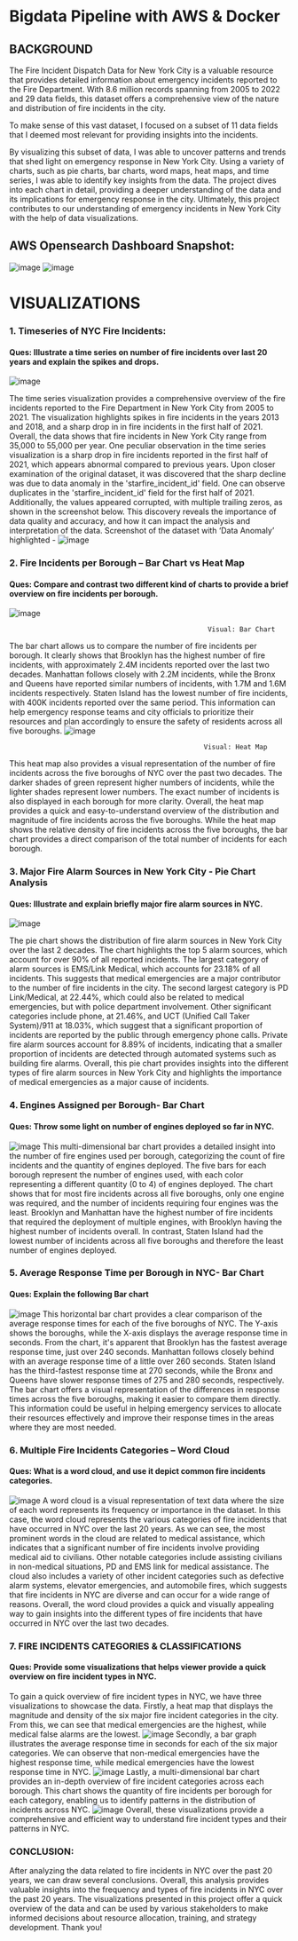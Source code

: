 # Bigdata Pipeline with AWS & Docker

## BACKGROUND 
The Fire Incident Dispatch Data for New York City is a valuable resource that provides detailed information about emergency incidents reported to the Fire Department. With 8.6 million records spanning from 2005 to 2022 and 29 data fields, this dataset offers a comprehensive view of the nature and distribution of fire incidents in the city.

To make sense of this vast dataset, I focused on a subset of 11 data fields that I deemed most relevant for providing insights into the incidents. 

By visualizing this subset of data, I was able to uncover patterns and trends that shed light on emergency response in New York City. Using a variety of charts, such as pie charts, bar charts, word maps, heat maps, and time series, I was able to identify key insights from the data.
The project dives into each chart in detail, providing a deeper understanding of the data and its implications for emergency response in the city. Ultimately, this project contributes to our understanding of emergency incidents in New York City with the help of data visualizations.

## AWS Opensearch Dashboard Snapshot:

![image](https://github.com/PoulomiTarania/Bigdata_with_AWS/assets/60750648/d2f30d67-2d03-428a-be1d-ca0336423295)
![image](https://github.com/PoulomiTarania/Bigdata_with_AWS/assets/60750648/efaeff31-9f0c-4921-9db5-25851ae9fcd3)

# VISUALIZATIONS 
### 1.	Timeseries of NYC Fire Incidents:
#### Ques: Illustrate a time series on number of fire incidents over last 20 years and explain the spikes and drops. 
![image](https://github.com/PoulomiTarania/Bigdata_with_AWS/assets/60750648/24d36434-8386-4c8f-882c-c06a77dca0c6)

The time series visualization provides a comprehensive overview of the fire incidents reported to the Fire Department in New York City from 2005 to 2021. The visualization highlights spikes in fire incidents in the years 2013 and 2018, and a sharp drop in in fire incidents in the first half of 2021. Overall, the data shows that fire incidents in New York City range from 35,000 to 55,000 per year.
One peculiar observation in the time series visualization is a sharp drop in fire incidents reported in the first half of 2021, which appears abnormal compared to previous years. Upon closer examination of the original dataset, it was discovered that the sharp decline was due to data anomaly in the 'starfire_incident_id' field. One can observe duplicates in the 'starfire_incident_id' field for the first half of 2021. Additionally, the values appeared corrupted, with multiple trailing zeros, as shown in the screenshot below. This discovery reveals the importance of data quality and accuracy, and how it can impact the analysis and interpretation of the data.
Screenshot of the dataset with ‘Data Anomaly’ highlighted - 
![image](https://github.com/PoulomiTarania/Bigdata_with_AWS/assets/60750648/17330267-118c-4530-bdcb-24d8be5dd0bd)


### 2.	Fire Incidents per Borough – Bar Chart vs Heat Map
#### Ques: Compare and contrast two different kind of charts to provide a brief overview on fire incidents per borough.
![image](https://github.com/PoulomiTarania/Bigdata_with_AWS/assets/60750648/1ca8ef79-046d-4e3c-aeb2-78a3e5b60c1e)

                                                      Visual: Bar Chart

The bar chart allows us to compare the number of fire incidents per borough. It clearly shows that Brooklyn has the highest number of fire incidents, with approximately 2.4M incidents reported over the last two decades. Manhattan follows closely with 2.2M incidents, while the Bronx and Queens have reported similar numbers of incidents, with 1.7M and 1.6M incidents respectively. Staten Island has the lowest number of fire incidents, with 400K incidents reported over the same period. This information can help emergency response teams and city officials to prioritize their resources and plan accordingly to ensure the safety of residents across all five boroughs.
 ![image](https://github.com/PoulomiTarania/Bigdata_with_AWS/assets/60750648/ca0cd417-ff49-40c5-8a98-1d87a1d951e9)

                                                     Visual: Heat Map
This heat map also provides a visual representation of the number of fire incidents across the five boroughs of NYC over the past two decades. The darker shades of green represent higher numbers of incidents, while the lighter shades represent lower numbers. The exact number of incidents is also displayed in each borough for more clarity. Overall, the heat map provides a quick and easy-to-understand overview of the distribution and magnitude of fire incidents across the five boroughs.
While the heat map shows the relative density of fire incidents across the five boroughs, the bar chart provides a direct comparison of the total number of incidents for each borough.

### 3. Major Fire Alarm Sources in New York City - Pie Chart Analysis
#### Ques: Illustrate and explain briefly major fire alarm sources in NYC.
![image](https://github.com/PoulomiTarania/Bigdata_with_AWS/assets/60750648/9eae4b73-cfbf-4fc0-9e30-626591782312)

The pie chart shows the distribution of fire alarm sources in New York City over the last 2 decades. The chart highlights the top 5 alarm sources, which account for over 90% of all reported incidents.
The largest category of alarm sources is EMS/Link Medical, which accounts for 23.18% of all incidents. This suggests that medical emergencies are a major contributor to the number of fire incidents in the city. The second largest category is PD Link/Medical, at 22.44%, which could also be related to medical emergencies, but with police department involvement.
Other significant categories include phone, at 21.46%, and UCT (Unified Call Taker System)/911 at 18.03%, which suggest that a significant proportion of incidents are reported by the public through emergency phone calls. Private fire alarm sources account for 8.89% of incidents, indicating that a smaller proportion of incidents are detected through automated systems such as building fire alarms.
Overall, this pie chart provides insights into the different types of fire alarm sources in New York City and highlights the importance of medical emergencies as a major cause of incidents.

### 4. Engines Assigned per Borough- Bar Chart 
#### Ques: Throw some light on number of engines deployed so far in NYC.
 ![image](https://github.com/PoulomiTarania/Bigdata_with_AWS/assets/60750648/cd249b27-85e8-449a-8f96-557fe2a48f72)
This multi-dimensional bar chart provides a detailed insight into the number of fire engines used per borough, categorizing the count of fire incidents and the quantity of engines deployed.
The five bars for each borough represent the number of engines used, with each color representing a different quantity (0 to 4) of engines deployed.
The chart shows that for most fire incidents across all five boroughs, only one engine was required, and the number of incidents requiring four engines was the least. Brooklyn and Manhattan have the highest number of fire incidents that required the deployment of multiple engines, with Brooklyn having the highest number of incidents overall. In contrast, Staten Island had the lowest number of incidents across all five boroughs and therefore the least number of engines deployed.

### 5. Average Response Time per Borough in NYC- Bar Chart 
#### Ques: Explain the following Bar chart
 ![image](https://github.com/PoulomiTarania/Bigdata_with_AWS/assets/60750648/fceddf47-3634-475c-8b97-390a3638d7d7)
This horizontal bar chart provides a clear comparison of the average response times for each of the five boroughs of NYC. The Y-axis shows the boroughs, while the X-axis displays the average response time in seconds.
From the chart, it's apparent that Brooklyn has the fastest average response time, just over 240 seconds. Manhattan follows closely behind with an average response time of a little over 260 seconds. Staten Island has the third-fastest response time at 270 seconds, while the Bronx and Queens have slower response times of 275 and 280 seconds, respectively.
The bar chart offers a visual representation of the differences in response times across the five boroughs, making it easier to compare them directly. This information could be useful in helping emergency services to allocate their resources effectively and improve their response times in the areas where they are most needed.

### 6. Multiple Fire Incidents Categories – Word Cloud  
#### Ques: What is a word cloud, and use it depict common fire incidents categories.
 ![image](https://github.com/PoulomiTarania/Bigdata_with_AWS/assets/60750648/48b88b0d-77db-4b6f-98d0-623a9a9a509f)
A word cloud is a visual representation of text data where the size of each word represents its frequency or importance in the dataset. In this case, the word cloud represents the various categories of fire incidents that have occurred in NYC over the last 20 years.
As we can see, the most prominent words in the cloud are related to medical assistance, which indicates that a significant number of fire incidents involve providing medical aid to civilians. Other notable categories include assisting civilians in non-medical situations, PD and EMS link for medical assistance.
The cloud also includes a variety of other incident categories such as defective alarm systems, elevator emergencies, and automobile fires, which suggests that fire incidents in NYC are diverse and can occur for a wide range of reasons.
Overall, the word cloud provides a quick and visually appealing way to gain insights into the different types of fire incidents that have occurred in NYC over the last two decades.

### 7. FIRE INCIDENTS CATEGORIES & CLASSIFICATIONS
#### Ques: Provide some visualizations that helps viewer provide a quick overview on fire incident types in NYC.
To gain a quick overview of fire incident types in NYC, we have three visualizations to showcase the data.
Firstly, a heat map that displays the magnitude and density of the six major fire incident categories in the city. From this, we can see that medical emergencies are the highest, while medical false alarms are the lowest.
![image](https://github.com/PoulomiTarania/Bigdata_with_AWS/assets/60750648/e61fe20f-4cc8-4f90-abaa-cace8e3f5fd9)
Secondly, a bar graph illustrates the average response time in seconds for each of the six major categories. We can observe that non-medical emergencies have the highest response time, while medical emergencies have the lowest response time in NYC.
 ![image](https://github.com/PoulomiTarania/Bigdata_with_AWS/assets/60750648/2ab5918c-786a-4fe5-9a18-6dee2da6d106)
Lastly, a multi-dimensional bar chart provides an in-depth overview of fire incident categories across each borough. This chart shows the quantity of fire incidents per borough for each category, enabling us to identify patterns in the distribution of incidents across NYC.
![image](https://github.com/PoulomiTarania/Bigdata_with_AWS/assets/60750648/8025fae5-4411-43f5-825a-51e720cdb07a)
Overall, these visualizations provide a comprehensive and efficient way to understand fire incident types and their patterns in NYC.

### CONCLUSION:
After analyzing the data related to fire incidents in NYC over the past 20 years, we can draw several conclusions. Overall, this analysis provides valuable insights into the frequency and types of fire incidents in NYC over the past 20 years. The visualizations presented in this project offer a quick overview of the data and can be used by various stakeholders to make informed decisions about resource allocation, training, and strategy development.
Thank you! 




 
 


